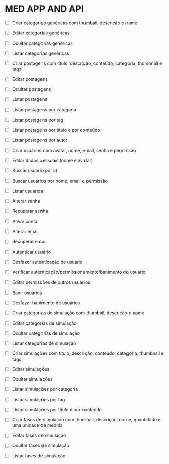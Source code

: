 # MED APP AND API

- [ ] Criar categorias genéricas com thumbail, descrição e nome
- [ ] Editar categorias genéricas
- [ ] Ocultar categorias genéricas
- [ ] Listar categorias genéricas

- [ ] Criar postagens com título, descrição, conteúdo, categoria, thumbnail e tags
- [ ] Editar postagens
- [ ] Ocultar postagens
- [ ] Listar postagens
- [ ] Listar postagens por categoria
- [ ] Listar postagens por tag
- [ ] Listar postagens por título e por conteúdo
- [ ] Listar postagens por autor

- [ ] Criar usuários com avatar, nome, email, senha e permissão
- [ ] Editar dados pessoais (nome e avatar)
- [ ] Buscar usuário por id
- [ ] Buscar usuários por nome, email e permissão
- [ ] Listar usuários

- [ ] Alterar senha
- [ ] Recuperar senha
- [ ] Ativar conta
- [ ] Alterar email
- [ ] Recuperar email
- [ ] Autenticar usuário
- [ ] Desfazer autenticação de usuário
- [ ] Verificar autenticação/permissionamento/banimento de usuário

- [ ] Editar permissões de outros usuários
- [ ] Banir usuários
- [ ] Desfazer banimento de usuários

- [ ] Criar categorias de simulação com thumbail, descrição e nome
- [ ] Editar categorias de simulação
- [ ] Ocultar categorias de simulação
- [ ] Listar categorias de simulação

- [ ] Criar simulações com título, descrição, conteúdo, categoria, thumbnail e tags
- [ ] Editar simulações
- [ ] Ocultar simulações
- [ ] Listar simulações por categoria
- [ ] Listar simulações por tag
- [ ] Listar simulações por título e por conteúdo

- [ ] Criar fases de simulação com thumbail, descrição, nome, quantidade e uma unidade de medida
- [ ] Editar fases de simulação
- [ ] Ocultar fases de simulação
- [ ] Listar fases de simulação
